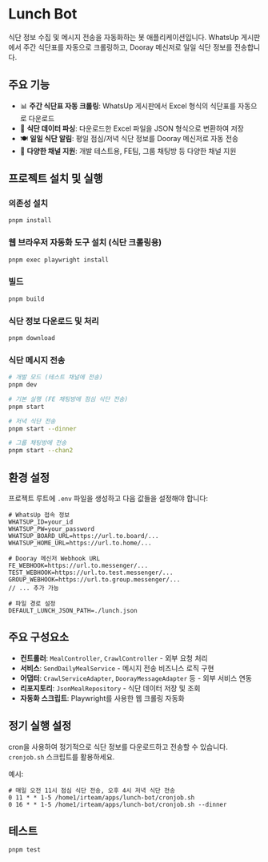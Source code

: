 # Lunch Bot

식단 정보 수집 및 메시지 전송을 자동화하는 봇 애플리케이션입니다. WhatsUp 게시판에서 주간 식단표를 자동으로 크롤링하고, Dooray 메신저로 일일 식단 정보를 전송합니다.

## 주요 기능

- 📊 **주간 식단표 자동 크롤링**: WhatsUp 게시판에서 Excel 형식의 식단표를 자동으로 다운로드
- 📝 **식단 데이터 파싱**: 다운로드한 Excel 파일을 JSON 형식으로 변환하여 저장
- 🍽️ **일일 식단 알림**: 평일 점심/저녁 식단 정보를 Dooray 메신저로 자동 전송
- 🔄 **다양한 채널 지원**: 개발 테스트용, FE팀, 그룹 채팅방 등 다양한 채널 지원

## 프로젝트 설치 및 실행

### 의존성 설치

```bash
pnpm install
```

### 웹 브라우저 자동화 도구 설치 (식단 크롤링용)

```bash
pnpm exec playwright install
```

### 빌드

```bash
pnpm build
```

### 식단 정보 다운로드 및 처리

```bash
pnpm download
```

### 식단 메시지 전송

```bash
# 개발 모드 (테스트 채널에 전송)
pnpm dev

# 기본 실행 (FE 채팅방에 점심 식단 전송)
pnpm start

# 저녁 식단 전송
pnpm start --dinner

# 그룹 채팅방에 전송
pnpm start --chan2
```

## 환경 설정

프로젝트 루트에 `.env` 파일을 생성하고 다음 값들을 설정해야 합니다:

```
# WhatsUp 접속 정보
WHATSUP_ID=your_id
WHATSUP_PW=your_password
WHATSUP_BOARD_URL=https://url.to.board/...
WHATSUP_HOME_URL=https://url.to.home/...

# Dooray 메신저 Webhook URL
FE_WEBHOOK=https://url.to.messenger/...
TEST_WEBHOOK=https://url.to.test.messenger/...
GROUP_WEBHOOK=https://url.to.group.messenger/...
// ... 추가 가능

# 파일 경로 설정
DEFAULT_LUNCH_JSON_PATH=./lunch.json
```

## 주요 구성요소

- **컨트롤러**: `MealController`, `CrawlController` - 외부 요청 처리
- **서비스**: `SendDailyMealService` - 메시지 전송 비즈니스 로직 구현
- **어댑터**: `CrawlServiceAdapter`, `DoorayMessageAdapter` 등 - 외부 서비스 연동
- **리포지토리**: `JsonMealRepository` - 식단 데이터 저장 및 조회
- **자동화 스크립트**: Playwright를 사용한 웹 크롤링 자동화

## 정기 실행 설정

cron을 사용하여 정기적으로 식단 정보를 다운로드하고 전송할 수 있습니다. `cronjob.sh` 스크립트를 활용하세요.

예시:
```
# 매일 오전 11시 점심 식단 전송, 오후 4시 저녁 식단 전송
0 11 * * 1-5 /home1/irteam/apps/lunch-bot/cronjob.sh
0 16 * * 1-5 /home1/irteam/apps/lunch-bot/cronjob.sh --dinner
```

## 테스트

```bash
pnpm test
```
